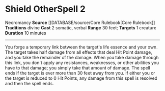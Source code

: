 ﻿---
actions: '[two-actions]'
component:
- Somatic
- Verbal
duration: 10 minutes
heighten_level: '2'
id: '281'
level: '2'
name: Shield Other
range: 30 feet
rarity: Common
school: Necromancy
source: '[[DATABASE/source/Core Rulebook|Core Rulebook]]'
target: 1 creature
tradition:
- Divine
trait:
- '[[DATABASE/trait/Necromancy|Necromancy]]'
type: Spell

---
# Shield Other<span class="item-type">Spell 2</span>

<span class="item-trait">Necromancy</span>
**Source** [[DATABASE/source/Core Rulebook|Core Rulebook]] 
**Traditions** divine
**Cast** <span class="action-icon">2</span> somatic, verbal
**Range** 30 feet; **Targets** 1 creature
**Duration** 10 minutes

---
You forge a temporary link between the target's life essence and your own. The target takes half damage from all effects that deal Hit Point damage, and you take the remainder of the damage. When you take damage through this link, you don't apply any resistances, weaknesses, or other abilities you have to that damage; you simply take that amount of damage. The spell ends if the target is ever more than 30 feet away from you. If either you or the target is reduced to 0 Hit Points, any damage from this spell is resolved and then the spell ends.